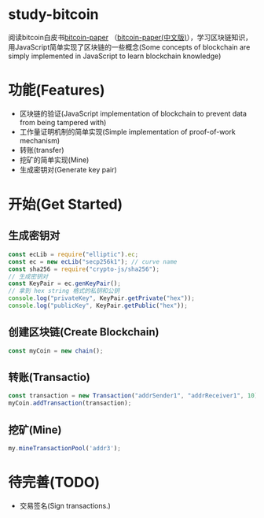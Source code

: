 # study-bitcoin
阅读bitcoin白皮书[bitcoin-paper](https://bitcoin.org/bitcoin.pdf) （[bitcoin-paper(中文版)](https://bitcoin.org/files/bitcoin-paper/bitcoin_zh_cn.pdf)），学习区块链知识，用JavaScript简单实现了区块链的一些概念(Some concepts of blockchain are simply implemented in JavaScript to learn blockchain knowledge)

# 功能(Features)
* 区块链的验证(JavaScript implementation of blockchain to prevent data from being tampered with)
* 工作量证明机制的简单实现(Simple implementation of proof-of-work mechanism)
* 转账(transfer)
* 挖矿的简单实现(Mine)
* 生成密钥对(Generate key pair)

# 开始(Get Started)

## 生成密钥对
```JavaScript
const ecLib = require("elliptic").ec;
const ec = new ecLib("secp256k1"); // curve name
const sha256 = require("crypto-js/sha256");
// 生成密钥对 
const KeyPair = ec.genKeyPair();
// 拿到 hex string 格式的私钥和公钥
console.log("privateKey", KeyPair.getPrivate("hex"));
console.log("publicKey", KeyPair.getPublic("hex"));

```
## 创建区块链(Create Blockchain)

```JavaScript
const myCoin = new chain();
```
## 转账(Transactio)

```JavaScript
const transaction = new Transaction("addrSender1", "addrReceiver1", 10);
myCoin.addTransaction(transaction);
```

## 挖矿(Mine)

```JavaScript
my.mineTransactionPool('addr3');
```

# 待完善(TODO)
* 交易签名(Sign transactions.)